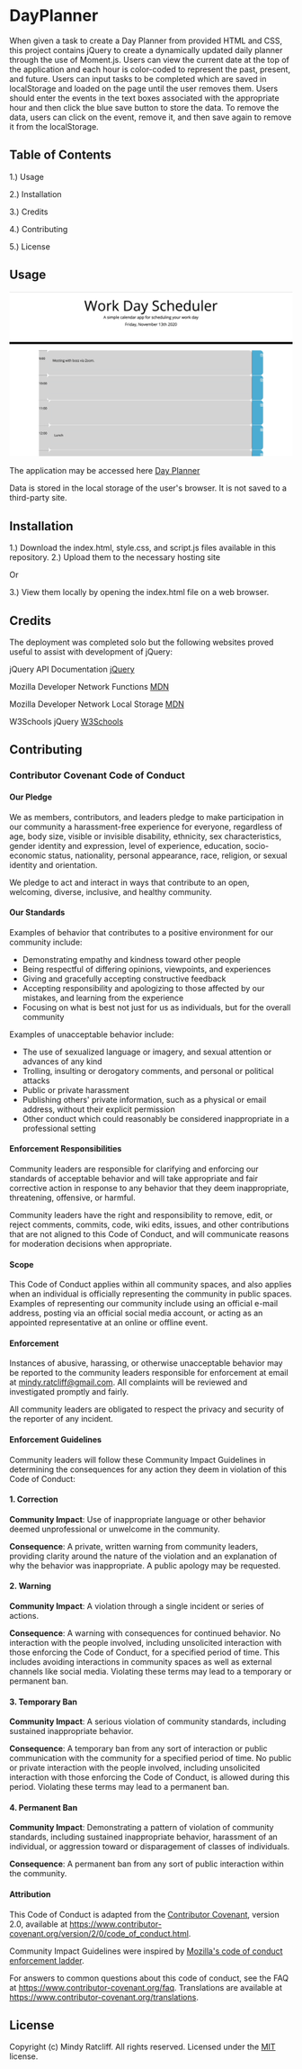 # DayPlanner


 When given a task to create a Day Planner from provided HTML and CSS, this project contains jQuery to create a dynamically updated daily planner through the use of Moment.js. Users can view the current date at the top of the application and each hour is color-coded to represent the past, present, and future. Users can input tasks to be completed which are saved in localStorage and loaded on the page until the user removes them. Users should enter the events in the text boxes associated with the appropriate hour and then click the blue save button to store the data. To remove the data, users can click on the event, remove it, and then save again to remove it from the localStorage. 

 ## Table of Contents

 1.) Usage

 2.) Installation

 3.) Credits

 4.) Contributing

 5.) License

 ## Usage

 ![Image of Day Planner](https://github.com/Mindyratcliff/DayPlanner/blob/1dceddb57683b33a9f470ee472caca0f9fab6f63/Day%20Planner.jpg)

 The application may be accessed here [Day Planner](https://mindyratcliff.github.io/DayPlanner/)

 

 Data is stored in the local storage of the user's browser. It is not saved to a third-party site. 

 ## Installation

 1.) Download the index.html, style.css, and script.js files available in this repository.
 2.) Upload them to the necessary hosting site

 Or

 3.) View them locally by opening the index.html file on a web browser.


 ## Credits

 The deployment was completed solo but the following websites proved useful to assist with development of jQuery:

 jQuery API Documentation [jQuery](https://api.jquery.com)

 Mozilla Developer Network Functions [MDN](https://developer.mozilla.org/en-US/docs/Web/JavaScript/Reference/Global_Objects/Function)

 Mozilla Developer Network Local Storage [MDN](https://developer.mozilla.org/en-US/docs/Web/API/Window/localStorage)

 W3Schools jQuery [W3Schools](https://www.w3schools.com/jquery/default.asp)

 ## Contributing

 ### Contributor Covenant Code of Conduct

 #### Our Pledge

 We as members, contributors, and leaders pledge to make participation in our
 community a harassment-free experience for everyone, regardless of age, body
 size, visible or invisible disability, ethnicity, sex characteristics, gender
 identity and expression, level of experience, education, socio-economic status,
 nationality, personal appearance, race, religion, or sexual identity
 and orientation.

 We pledge to act and interact in ways that contribute to an open, welcoming,
 diverse, inclusive, and healthy community.

 #### Our Standards

 Examples of behavior that contributes to a positive environment for our
 community include:

 * Demonstrating empathy and kindness toward other people
 * Being respectful of differing opinions, viewpoints, and experiences
 * Giving and gracefully accepting constructive feedback
 * Accepting responsibility and apologizing to those affected by our mistakes,
   and learning from the experience
 * Focusing on what is best not just for us as individuals, but for the
   overall community

 Examples of unacceptable behavior include:

 * The use of sexualized language or imagery, and sexual attention or
   advances of any kind
 * Trolling, insulting or derogatory comments, and personal or political attacks
 * Public or private harassment
 * Publishing others' private information, such as a physical or email
   address, without their explicit permission
 * Other conduct which could reasonably be considered inappropriate in a
   professional setting

 #### Enforcement Responsibilities

 Community leaders are responsible for clarifying and enforcing our standards of
 acceptable behavior and will take appropriate and fair corrective action in
 response to any behavior that they deem inappropriate, threatening, offensive,
 or harmful.

 Community leaders have the right and responsibility to remove, edit, or reject
 comments, commits, code, wiki edits, issues, and other contributions that are
 not aligned to this Code of Conduct, and will communicate reasons for moderation
 decisions when appropriate.

 #### Scope

 This Code of Conduct applies within all community spaces, and also applies when
 an individual is officially representing the community in public spaces.
 Examples of representing our community include using an official e-mail address,
 posting via an official social media account, or acting as an appointed
 representative at an online or offline event.

 #### Enforcement

 Instances of abusive, harassing, or otherwise unacceptable behavior may be
 reported to the community leaders responsible for enforcement at
 email at mindy.ratcliff@gmail.com.
 All complaints will be reviewed and investigated promptly and fairly.

 All community leaders are obligated to respect the privacy and security of the
 reporter of any incident.

 #### Enforcement Guidelines

 Community leaders will follow these Community Impact Guidelines in determining
 the consequences for any action they deem in violation of this Code of Conduct:

 #### 1. Correction

 **Community Impact**: Use of inappropriate language or other behavior deemed
 unprofessional or unwelcome in the community.

 **Consequence**: A private, written warning from community leaders, providing
 clarity around the nature of the violation and an explanation of why the
 behavior was inappropriate. A public apology may be requested.

 #### 2. Warning

 **Community Impact**: A violation through a single incident or series
 of actions.

 **Consequence**: A warning with consequences for continued behavior. No
 interaction with the people involved, including unsolicited interaction with
 those enforcing the Code of Conduct, for a specified period of time. This
 includes avoiding interactions in community spaces as well as external channels
 like social media. Violating these terms may lead to a temporary or
 permanent ban.

 #### 3. Temporary Ban

 **Community Impact**: A serious violation of community standards, including
 sustained inappropriate behavior.

 **Consequence**: A temporary ban from any sort of interaction or public
 communication with the community for a specified period of time. No public or
 private interaction with the people involved, including unsolicited interaction
 with those enforcing the Code of Conduct, is allowed during this period.
 Violating these terms may lead to a permanent ban.

 #### 4. Permanent Ban

 **Community Impact**: Demonstrating a pattern of violation of community
 standards, including sustained inappropriate behavior,  harassment of an
 individual, or aggression toward or disparagement of classes of individuals.

 **Consequence**: A permanent ban from any sort of public interaction within
 the community.

 #### Attribution

 This Code of Conduct is adapted from the [Contributor Covenant][homepage],
 version 2.0, available at
 https://www.contributor-covenant.org/version/2/0/code_of_conduct.html.

 Community Impact Guidelines were inspired by [Mozilla's code of conduct
 enforcement ladder](https://github.com/mozilla/diversity).

 [homepage]: https://www.contributor-covenant.org

 For answers to common questions about this code of conduct, see the FAQ at
 https://www.contributor-covenant.org/faq. Translations are available at
 https://www.contributor-covenant.org/translations.

 ## License 

 Copyright (c) Mindy Ratcliff. All rights reserved.
 Licensed under the [MIT](LICENSE.txt) license.
